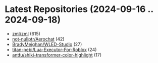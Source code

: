 # Latest Repositories (2024-09-16 .. 2024-09-18)

- [zml/zml](https://github.com/zml/zml) (615)
- [not-nullptr/Aerochat](https://github.com/not-nullptr/Aerochat) (42)
- [BradyMeighan/WLED-Studio](https://github.com/BradyMeighan/WLED-Studio) (27)
- [titan-pebi/Lua-Executor-For-Roblox](https://github.com/titan-pebi/Lua-Executor-For-Roblox) (24)
- [antfu/shiki-transformer-color-highlight](https://github.com/antfu/shiki-transformer-color-highlight) (17)

